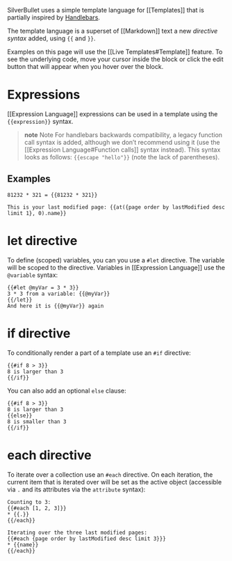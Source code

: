 SilverBullet uses a simple template language for [[Templates]] that is partially inspired by [Handlebars](https://handlebarsjs.com/).

The template language is a superset of [[Markdown]] text a new _directive syntax_ added, using `{{` and `}}`.

Examples on this page will use the [[Live Templates#Template]] feature. To see the underlying code, move your cursor inside the block or click the edit button that will appear when you hover over the block.

# Expressions
[[Expression Language]] expressions can be used in a template using the `{{expression}}` syntax.

> **note** Note
> For handlebars backwards compatibility, a legacy function call syntax is added, although we don’t recommend using it (use the [[Expression Language#Function calls]] syntax instead).
> This syntax looks as follows: `{{escape "hello"}}` (note the lack of parentheses).

## Examples
```template
81232 * 321 = {{81232 * 321}}

This is your last modified page: {{at({page order by lastModified desc limit 1}, 0).name}}
```

# let directive
To define (scoped) variables, you can you use a `#let` directive. The variable will be scoped to the directive. Variables in [[Expression Language]] use the `@variable` syntax:

```template
{{#let @myVar = 3 * 3}}
3 * 3 from a variable: {{@myVar}}
{{/let}}
And here it is {{@myVar}} again
```

# if directive
To conditionally render a part of a template use an `#if` directive:

```template
{{#if 8 > 3}}
8 is larger than 3
{{/if}}
```

You can also add an optional `else` clause:

```template
{{#if 8 > 3}}
8 is larger than 3
{{else}}
8 is smaller than 3
{{/if}}
```

# each directive
To iterate over a collection use an `#each` directive. On each iteration, the current item that is iterated over will be set as the active object (accessible via `.` and its attributes via the `attribute` syntax):

```template
Counting to 3:
{{#each [1, 2, 3]}}
* {{.}}
{{/each}}

Iterating over the three last modified pages:
{{#each {page order by lastModified desc limit 3}}}
* {{name}}
{{/each}}
```
